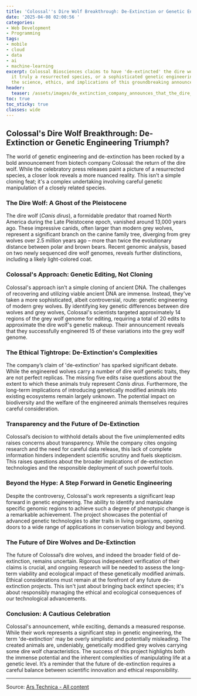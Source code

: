 ```yaml
---
title: 'Colossal''s Dire Wolf Breakthrough: De-Extinction or Genetic Engineering Triumph?'
date: '2025-04-08 02:00:56 '
categories:
- Web Development
- Programming
tags:
- mobile
- cloud
- data
- ai
- machine-learning
excerpt: Colossal Biosciences claims to have 'de-extincted' the dire wolf.  But is
  it truly a resurrected species, or a sophisticated genetic engineering feat? Explore
  the science, ethics, and implications of this groundbreaking announcement.
header:
  teaser: /assets/images/de_extinction_company_announces_that_the_dire_wolf_20250408020055.jpeg
toc: true
toc_sticky: true
classes: wide
---
```


## Colossal's Dire Wolf Breakthrough: De-Extinction or Genetic Engineering Triumph?

The world of genetic engineering and de-extinction has been rocked by a bold announcement from biotech company Colossal: the return of the dire wolf.  While the celebratory press releases paint a picture of a resurrected species, a closer look reveals a more nuanced reality.  This isn't a simple cloning feat; it's a complex undertaking involving careful genetic manipulation of a closely related species.

### The Dire Wolf: A Ghost of the Pleistocene

The dire wolf (*Canis dirus*), a formidable predator that roamed North America during the Late Pleistocene epoch, vanished around 13,000 years ago.  These impressive canids, often larger than modern grey wolves, represent a significant branch on the canine family tree, diverging from grey wolves over 2.5 million years ago – more than twice the evolutionary distance between polar and brown bears.  Recent genomic analysis, based on two newly sequenced dire wolf genomes, reveals further distinctions, including a likely light-colored coat.

### Colossal's Approach: Genetic Editing, Not Cloning

Colossal's approach isn't a simple cloning of ancient DNA.  The challenges of recovering and utilizing viable ancient DNA are immense. Instead, they've taken a more sophisticated, albeit controversial, route: genetic engineering of modern grey wolves.  By identifying key genetic differences between dire wolves and grey wolves, Colossal's scientists targeted approximately 14 regions of the grey wolf genome for editing, requiring a total of 20 edits to approximate the dire wolf's genetic makeup.  Their announcement reveals that they successfully engineered 15 of these variations into the grey wolf genome.

### The Ethical Tightrope: De-Extinction's Complexities

The company’s claim of 'de-extinction' has sparked significant debate.  While the engineered wolves carry a number of dire wolf genetic traits, they are not perfect replicas.  The missing five edits raise questions about the extent to which these animals truly represent *Canis dirus*.  Furthermore, the long-term implications of introducing genetically modified animals into existing ecosystems remain largely unknown.  The potential impact on biodiversity and the welfare of the engineered animals themselves requires careful consideration.

### Transparency and the Future of De-Extinction

Colossal’s decision to withhold details about the five unimplemented edits raises concerns about transparency.  While the company cites ongoing research and the need for careful data release, this lack of complete information hinders independent scientific scrutiny and fuels skepticism.  This raises questions about the broader implications of de-extinction technologies and the responsible deployment of such powerful tools.

### Beyond the Hype: A Step Forward in Genetic Engineering

Despite the controversy, Colossal's work represents a significant leap forward in genetic engineering.  The ability to identify and manipulate specific genomic regions to achieve such a degree of phenotypic change is a remarkable achievement.  The project showcases the potential of advanced genetic technologies to alter traits in living organisms, opening doors to a wide range of applications in conservation biology and beyond.

### The Future of Dire Wolves and De-Extinction

The future of Colossal’s dire wolves, and indeed the broader field of de-extinction, remains uncertain.  Rigorous independent verification of their claims is crucial, and ongoing research will be needed to assess the long-term viability and ecological impact of these genetically modified animals.  Ethical considerations must remain at the forefront of any future de-extinction projects.  This isn't just about bringing back extinct species; it's about responsibly managing the ethical and ecological consequences of our technological advancements.

### Conclusion: A Cautious Celebration

Colossal's announcement, while exciting, demands a measured response.  While their work represents a significant step in genetic engineering, the term 'de-extinction' may be overly simplistic and potentially misleading.  The created animals are, undeniably, genetically modified grey wolves carrying some dire wolf characteristics.  The success of this project highlights both the immense potential and the inherent complexities of manipulating life at a genetic level.  It’s a reminder that the future of de-extinction requires a careful balance between scientific innovation and ethical responsibility.

---

Source: [Ars Technica - All content](https://arstechnica.com/science/2025/04/de-extinction-company-announces-that-the-dire-wolf-is-back/)